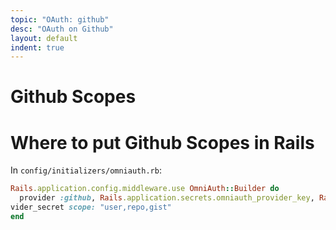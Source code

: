 ```yaml
---
topic: "OAuth: github"
desc: "OAuth on Github"
layout: default
indent: true
---
```


# Github Scopes

# Where to put Github Scopes in Rails


In `config/initializers/omniauth.rb`:

```ruby
Rails.application.config.middleware.use OmniAuth::Builder do
  provider :github, Rails.application.secrets.omniauth_provider_key, Rails.application.secrets.omniauth_pro\
vider_secret scope: "user,repo,gist"
end
```
